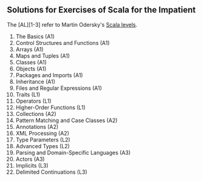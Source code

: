 ## Solutions for Exercises of Scala for the Impatient

The [AL][1-3] refer to Martin Odersky's [Scala levels](http://www.scala-lang.org/node/8610).

1. The Basics (A1)
1. Control Structures and Functions (A1)
1. Arrays (A1)
1. Maps and Tuples (A1)
1. Classes (A1)
1. Objects (A1)
1. Packages and Imports (A1)
1. Inheritance (A1)
1. Files and Regular Expressions (A1)
1. Traits (L1)
1. Operators (L1)
1. Higher-Order Functions (L1)
1. Collections (A2)
1. Pattern Matching and Case Classes (A2)
1. Annotations (A2)
1. XML Processing (A2)
1. Type Parameters (L2)
1. Advanced Types  (L2)
1. Parsing and Domain-Specific Languages (A3)
1. Actors (A3)
1. Implicits (L3)
1. Delimited Continuations (L3)